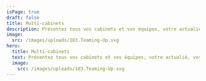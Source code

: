 ```yaml
---
isPage: true
draft: false
title: Multi-cabinets
description: Présentez tous vos cabinets et vos équipes, votre actualié, vos parutions, en français ou en plusieurs langues.
image:
  src: /images/uploads/183.Teaming-Up.svg
hero:
  title: Multi-cabinets
  text: Présentez tous vos cabinets et vos équipes, votre actualié, vos parutions, en français ou en plusieurs langues.
  image:
    src: /images/uploads/183.Teaming-Up.svg
---
```

